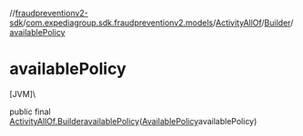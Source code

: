 //[fraudpreventionv2-sdk](../../../../index.md)/[com.expediagroup.sdk.fraudpreventionv2.models](../../index.md)/[ActivityAllOf](../index.md)/[Builder](index.md)/[availablePolicy](available-policy.md)

# availablePolicy

[JVM]\

public final [ActivityAllOf.Builder](index.md)[availablePolicy](available-policy.md)([AvailablePolicy](../../-available-policy/index.md)availablePolicy)

